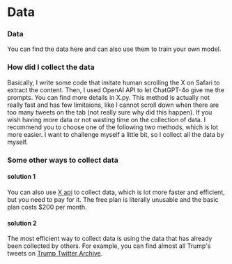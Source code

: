 # Data

### Data
You can find the data here and can also use them to train your own model.

### How did I collect the data
Basically, I write some code that imitate human scrolling the X on Safari to extract the content. Then, I used OpenAI API to let ChatGPT-4o give me the prompts. You can find more details in X.py. This method is actually not really fast and has few limitaions, like I cannot scroll down when there are too many tweets on the tab (not really sure why did this happen). If you wish having more data or not wasting time on the collection of data. I recommend you to choose one of the following two methods, which is lot more easier. I want to challenge myself a little bit, so I collect all the data by myself.

### Some other ways to collect data
#### solution 1
You can also use [X api](https://developer.x.com/en) to collect data, which is lot more faster and efficient, but you need to pay for it. The free plan is literally unusable and the basic plan costs $200 per month.
#### solution 2
The most efficient way to collect data is using the data that has already been collected by others. For example, you can find almost all Trump's tweets on [Trump Twitter Archive](https://www.thetrumparchive.com).
